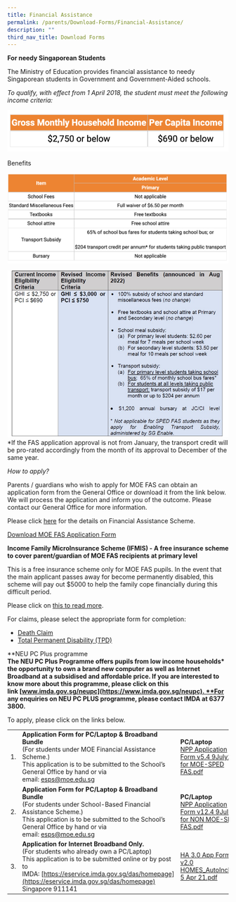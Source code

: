 ```yaml
---
title: Financial Assistance
permalink: /parents/Download-Forms/Financial-Assistance/
description: ""
third_nav_title: Download Forms
---
```

**For needy Singaporean Students**

The Ministry of Education provides financial assistance to needy Singaporean students in Government and Government-Aided schools.

_To qualify, with effect from 1 April 2018, the student must meet the following income criteria:_

![](/images/fas.png)

Benefits

![](/images/benefits.png)

![](/images/FAS.jpeg)
\*If the FAS application approval is not from January, the transport credit will be pro-rated accordingly from the month of its approval to December of the same year.

  

_How to apply?_

Parents / guardians who wish to apply for MOE FAS can obtain an application form from the General Office or download it from the link below. We will process the application and inform you of the outcome. Please contact our General Office for more information.

Please click [here](https://www.moe.gov.sg/financial-matters/financial-assistance) for the details on Financial Assistance Scheme.

[Download MOE FAS Application Form](/files/MOE%20FAS%20Application%20Form%2030%20Sep%202020%20final.pdf)

**Income Family MicroInsurance Scheme (IFMIS) - A free insurance scheme to cover parent/guardian of MOE FAS recipients at primary level**

This is a free insurance scheme only for MOE FAS pupils. In the event that the main applicant passes away for become permanently disabled, this scheme will pay out $5000 to help the family cope financially during this difficult period.

Please click on [this to read more](/files/Income%20Family%20MicroInsurance%20Scheme.pdf).

For claims, please select the appropriate form for completion:

*   [Death Claim](/files/IFMIS%20Death%20Claim%20Form.pdf)
*   [Total Permanent Disability (TPD)](/files/IFMIS%20TPD%20Claim%20Form.pdf)

**NEU PC Plus programme  
**The NEU PC Plus Programme offers pupils from low income households\* the opportunity to own a brand new computer as well as Internet Broadband at a subsidised and affordable price. If you are interested to know more about this programme, please click on this link [www.imda.gov.sg/neupc](https://www.imda.gov.sg/neupc). **For any enquiries on NEU PC PLUS programme, please contact IMDA at 6377 3800.**

To apply, please click on the links below.

| ||||
| -------- | -------- | -------- |-------- |
| 1.     | **Application Form for PC/Laptop & Broadband Bundle**<br>(For students under MOE Financial Assistance Scheme.)<br>This application is to be submitted to the School’s General Office by hand or via email: [esps@moe.edu.sg](mailto:esps@moe.edu.sg)     | **PC/Laptop**<br>[NPP Application Form v5.4 9July21 for MOE-SPED FAS.pdf](/files/NPP%20Application%20Form%20v54%209July21%20for%20MOE-SPED%20FAS.pdf)    |**Internet Broadband**<br>[NEU\_PC\_Plus\_IMDA FBB\_service\_application\_form9 Apr2020.pdf](/files/NEU_PC_Plus_IMDA%20FBB_service_application_form9%20Apr2020.pdf)
|2.|**Application Form for PC/Laptop & Broadband Bundle**<br>(For students under School-Based Financial Assistance Scheme.)<br>This application is to be submitted to the School’s General Office by hand or via email: [esps@moe.edu.sg](mailto:esps@moe.edu.sg)|**PC/Laptop**<br>[NPP Application Form v12.4 9July21 for NON MOE-SPED FAS.pdf](/files/NPP%20Application%20Form%20v124%209July21%20for%20NON%20MOE-SPED%20FAS.pdf)|**Internet Broadband**<br>[NEU\_PC\_Plus\_IMDA FBB\_service\_application\_form9 Apr2020.pdf](/files/NEU_PC_Plus_IMDA%20FBB_service_application_form9%20Apr2020.pdf)
|3.|**Application for Internet Broadband Only.**<br>(For students who already own a PC/Laptop)<br>This application is to be submitted online or by post to IMDA: [https://eservice.imda.gov.sg/das/homepage](https://eservice.imda.gov.sg/das/homepage)  <br>Singapore 911141|[HA 3.0 App Form v2.0 HOMES\_AutoInclude 5 Apr 21.pdf](/files/HA%2030%20App%20Form%20v20%20HOMES_AutoInclude%205%20Apr%2021.pdf)